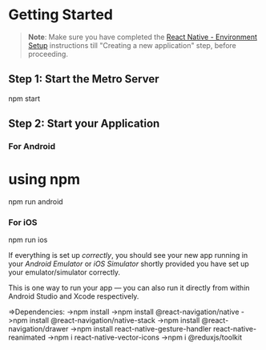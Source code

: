# Getting Started
>**Note**: Make sure you have completed the [React Native - Environment Setup](https://reactnative.dev/docs/environment-setup) instructions till "Creating a new application" step, before proceeding.

## Step 1: Start the Metro Server
npm start

## Step 2: Start your Application
### For Android

# using npm
npm run android

### For iOS

npm run ios

If everything is set up _correctly_, you should see your new app running in your _Android Emulator_ or _iOS Simulator_ shortly provided you have set up your emulator/simulator correctly.

This is one way to run your app — you can also run it directly from within Android Studio and Xcode respectively.

=>Dependencies:
->npm install
->npm install @react-navigation/native
->npm install @react-navigation/native-stack
->npm install @react-navigation/drawer
->npm install react-native-gesture-handler react-native-reanimated
->npm i react-native-vector-icons
->npm i @reduxjs/toolkit
